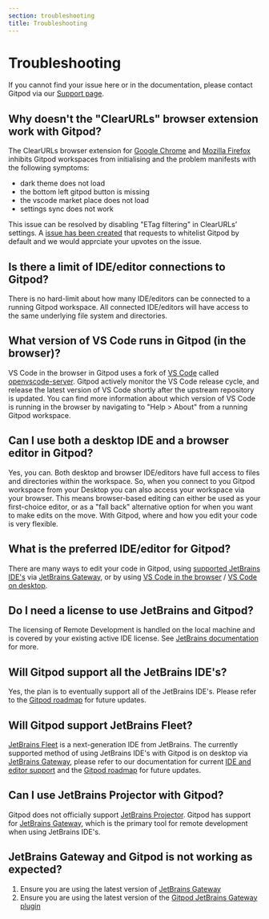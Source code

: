 ```yaml
---
section: troubleshooting
title: Troubleshooting
---
```


<script context="module">
  export const prerender = true;
</script>

# Troubleshooting

If you cannot find your issue here or in the documentation, please contact Gitpod via our [Support page](/support).

## Why doesn't the "ClearURLs" browser extension work with Gitpod?

The ClearURLs browser extension for [Google Chrome](https://chrome.google.com/webstore/detail/clearurls/lckanjgmijmafbedllaakclkaicjfmnk?hl=en) and [Mozilla Firefox](https://addons.mozilla.org/en-US/firefox/addon/clearurls/) inhibits Gitpod workspaces from initialising and the problem manifests with the following symptoms:

- dark theme does not load
- the bottom left gitpod button is missing
- the vscode market place does not load
- settings sync does not work

This issue can be resolved by disabling "ETag filtering" in ClearURLs’ settings. A [issue has been created](https://gitlab.com/KevinRoebert/ClearUrls/-/issues/977) that requests to whitelist Gitpod by default and we would apprciate your upvotes on the issue.

## Is there a limit of IDE/editor connections to Gitpod?

There is no hard-limit about how many IDE/editors can be connected to a running Gitpod workspace. All connected IDE/editors will have access to the same underlying file system and directories.

## What version of VS Code runs in Gitpod (in the browser)?

VS Code in the browser in Gitpod uses a fork of [VS Code](https://github.com/microsoft/vscode) called [openvscode-server](https://github.com/gitpod-io/openvscode-server). Gitpod actively monitor the VS Code release cycle, and release the latest version of VS Code shortly after the upstream repository is updated. You can find more information about which version of VS Code is running in the browser by navigating to "Help > About" from a running Gitpod workspace.

## Can I use both a desktop IDE and a browser editor in Gitpod?

Yes, you can. Both desktop and browser IDE/editors have full access to files and directories within the workspace. So, when you connect to you Gitpod workspace from your Desktop you can also access your workspace via your browser. This means browser-based editing can either be used as your first-choice editor, or as a "fall back" alternative option for when you want to make edits on the move. With Gitpod, where and how you edit your code is very flexible.

## What is the preferred IDE/editor for Gitpod?

There are many ways to edit your code in Gitpod, using [supported JetBrains IDE's](/docs/ides-and-editors) via [JetBrains Gateway](ides-and-editors/jetbrains-gateway), or by using [VS Code in the browser](/docs/ides-and-editors/vscode-browser) / [VS Code on desktop](/docs/ides-and-editors/vscode).

## Do I need a license to use JetBrains and Gitpod?

The licensing of Remote Development is handled on the local machine and is covered by your existing active IDE license. See [JetBrains documentation](https://www.jetbrains.com/help/idea/remote-development-starting-page.html#licensing) for more.

## Will Gitpod support all the JetBrains IDE's?

Yes, the plan is to eventually support all of the JetBrains IDE's. Please refer to the [Gitpod roadmap](https://www.gitpod.io/roadmap) for future updates.

## Will Gitpod support JetBrains Fleet?

[JetBrains Fleet](https://www.jetbrains.com/fleet/) is a next-generation IDE from JetBrains. The currently supported method of using JetBrains IDE's with Gitpod is on desktop via [JetBrains Gateway](/docs/ides-and-editors/jetbrains-gateway), please refer to our documentation for current [IDE and editor support](/docs/ides-and-editors) and the [Gitpod roadmap](https://www.gitpod.io/roadmap) for future updates.

## Can I use JetBrains Projector with Gitpod?

Gitpod does not officially support [JetBrains Projector](https://lp.jetbrains.com/projector/). Gitpod has support for [JetBrains Gateway](ides-and-editors/jetbrains-gateway), which is the primary tool for remote development when using JetBrains IDE's.

## JetBrains Gateway and Gitpod is not working as expected?

1. Ensure you are using the latest version of [JetBrains Gateway](https://www.jetbrains.com/help/idea/remote-development-a.html#gateway)
2. Ensure you are using the latest version of the [Gitpod JetBrains Gateway plugin](https://plugins.jetbrains.com/plugin/18438-gitpod-gateway)
